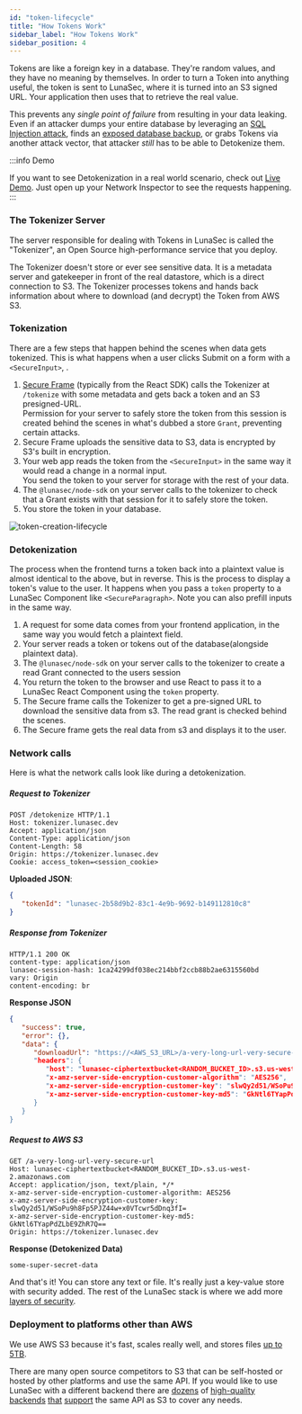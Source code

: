 ```yaml
---
id: "token-lifecycle"
title: "How Tokens Work"
sidebar_label: "How Tokens Work"
sidebar_position: 4
---
```

<!--
  ~ Copyright by LunaSec (owned by Refinery Labs, Inc)
  ~
  ~ Licensed under the Creative Commons Attribution-ShareAlike 4.0 International
  ~ (the "License"); you may not use this file except in compliance with the
  ~ License. You may obtain a copy of the License at
  ~
  ~ https://creativecommons.org/licenses/by-sa/4.0/legalcode
  ~
  ~ See the License for the specific language governing permissions and
  ~ limitations under the License.
  ~
-->

Tokens are like a foreign key in a database. They're random values, and they have no meaning
by themselves. In order to turn a Token into anything useful, the token is sent to LunaSec, where it is turned into an S3
signed URL. Your application then uses that to retrieve the real value. 

This prevents any _single point of failure_ from resulting in your data leaking. Even if an attacker 
dumps your entire database by leveraging an [SQL Injection attack](https://owasp.org/www-community/attacks/SQL_Injection), 
finds an [exposed database backup](https://techcrunch.com/2019/04/03/facebook-records-exposed-server/), or grabs Tokens 
via another attack vector, that attacker _still_ has to be able to Detokenize them.

:::info Demo

If you want to see Detokenization in a real world scenario, check out
[Live Demo](https://app.lunasec.dev). Just
open up your Network Inspector to see the requests happening. 
:::

### The Tokenizer Server

The server responsible for dealing with Tokens in
LunaSec is called the "Tokenizer", an Open Source high-performance service that you deploy.

The Tokenizer doesn't store or ever see sensitive data. It is a metadata 
server and gatekeeper in front of the real datastore, which is a direct connection to S3.
The Tokenizer processes tokens and hands back information about where to download (and decrypt) the Token from AWS S3.

### Tokenization
There are a few steps that happen behind the scenes when data gets tokenized.  This is what happens when a
user clicks Submit on a form with a `<SecureInput>`, .
1. [Secure Frame](/pages/overview/features/#secure-frame) (typically from the React SDK) calls the Tokenizer at `/tokenize` with some metadata and gets back a token and an S3 presigned-URL.  
   Permission for your server to safely store the token from this session is created behind the scenes in what's dubbed a store `Grant`, preventing certain attacks.
2. Secure Frame uploads the sensitive data to S3, data is encrypted by S3's built in encryption.
3. Your web app reads the token from the `<SecureInput>` in the same way it would read a change in a normal input.  
   You send the token to your server for storage with the rest of your data.
4. The `@lunasec/node-sdk` on your server calls to the tokenizer to check that a Grant exists with that session for it to safely store the token.
5. You store the token in your database.

![token-creation-lifecycle](/img/tokenstorage.svg)

### Detokenization
The process when the frontend turns a token back into a plaintext value is almost identical to the above, but in reverse.
This is the process to display a token's value to the user.  It happens when you pass a `token` property to a LunaSec Component like `<SecureParagraph>`.
Note you can also prefill inputs in the same way.

1. A request for some data comes from your frontend application, in the same way you would fetch a plaintext field.
2. Your server reads a token or tokens out of the database(alongside plaintext data).
3. The `@lunasec/node-sdk` on your server calls to the tokenizer to create a read Grant connected to the users session
4. You return the token to the browser and use React to pass it to a LunaSec React Component using the `token` property.
5. The Secure frame calls the Tokenizer to get a pre-signed URL to download the sensitive data from s3.  The read grant is checked behind the scenes.
6. The Secure frame gets the real data from s3 and displays it to the user.

### Network calls
Here is what the network calls look like during a detokenization.

##### Request to Tokenizer
```http request
POST /detokenize HTTP/1.1
Host: tokenizer.lunasec.dev
Accept: application/json
Content-Type: application/json
Content-Length: 58
Origin: https://tokenizer.lunasec.dev
Cookie: access_token=<session_cookie>
```

**Uploaded JSON**:
```json
{
   "tokenId": "lunasec-2b58d9b2-83c1-4e9b-9692-b149112810c8"
}
```

##### Response from Tokenizer
```http request 
HTTP/1.1 200 OK
content-type: application/json
lunasec-session-hash: 1ca24299df038ec214bbf2ccb88b2ae6315560bd
vary: Origin
content-encoding: br
```

**Response JSON**
```json
{
   "success": true,
   "error": {},
   "data": {
      "downloadUrl": "https://<AWS_S3_URL>/a-very-long-url-very-secure-url
      "headers": {
         "host": "lunasec-ciphertextbucket<RANDOM_BUCKET_ID>.s3.us-west-2.amazonaws.com",
         "x-amz-server-side-encryption-customer-algorithm": "AES256",
         "x-amz-server-side-encryption-customer-key": "slwQy2d51/WSoPu9h8Fp5PJZ44w+x0VTcwr5dDnq3fI=",
         "x-amz-server-side-encryption-customer-key-md5": "GkNtl6TYapPdZLbE9ZhR7Q=="
      }
   }
}
```

##### Request to AWS S3
```http request
GET /a-very-long-url-very-secure-url
Host: lunasec-ciphertextbucket<RANDOM_BUCKET_ID>.s3.us-west-2.amazonaws.com
Accept: application/json, text/plain, */*
x-amz-server-side-encryption-customer-algorithm: AES256
x-amz-server-side-encryption-customer-key: slwQy2d51/WSoPu9h8Fp5PJZ44w+x0VTcwr5dDnq3fI=
x-amz-server-side-encryption-customer-key-md5: GkNtl6TYapPdZLbE9ZhR7Q==
Origin: https://tokenizer.lunasec.dev
```

**Response (Detokenized Data)**
```text
some-super-secret-data
```

And that's it! You can store any text or file. It's really just a key-value store with security added.
The rest of the LunaSec stack is where we add more [layers of security](./security/levels.md).

### Deployment to platforms other than AWS

We use AWS S3 because it's fast, scales really well, and stores files [up to 5TB](https://docs.aws.amazon.com/AmazonS3/latest/userguide/qfacts.html).

There are many open source competitors to S3 that can be self-hosted or hosted by other platforms and use the same API.
If you would like to use LunaSec with a different backend there are [dozens](https://github.com/topics/s3-storage) of
[high-quality](https://github.com/minio/minio) [backends](https://github.com/juicedata/juicefs)
[that](https://www.backblaze.com/b2/docs/s3_compatible_api.html)
[support](https://github.com/chrislusf/seaweedfs/wiki/Amazon-S3-API) the same API as S3 to cover any needs.